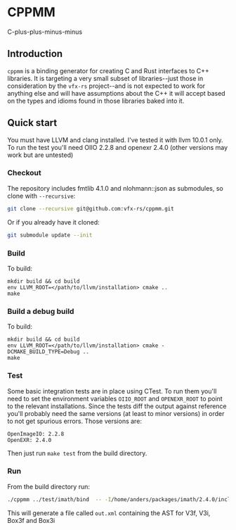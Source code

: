 # CPPMM
C-plus-plus-minus-minus

## Introduction

`cppmm` is a binding generator for creating C and Rust interfaces to C++ libraries. It is targeting a very small subset of libraries--just those in consideration by the `vfx-rs` project--and is not expected to work for anything else and will have assumptions about the C++ it will accept based on the types and idioms found in those libraries baked into it.

## Quick start
You must have LLVM and clang installed. I've tested it with llvm 10.0.1 only. To run the test you'll need OIIO 2.2.8 and openexr 2.4.0 (other versions may work but are untested)

### Checkout
The repository includes fmtlib 4.1.0 and nlohmann::json as submodules, so clone with `--recursive`:
```bash
git clone --recursive git@github.com:vfx-rs/cppmm.git
```
Or if you already have it cloned:
```bash
git submodule update --init
```

### Build
To build:
```
mkdir build && cd build
env LLVM_ROOT=</path/to/llvm/installation> cmake ..
make
```

### Build a debug build
To build:
```
mkdir build && cd build
env LLVM_ROOT=</path/to/llvm/installation> cmake -DCMAKE_BUILD_TYPE=Debug ..
make
```

### Test
Some basic integration tests are in place using CTest. To run them you'll need to set the environment variables `OIIO_ROOT` and `OPENEXR_ROOT` to point to the relevant installations. Since the tests diff the output against reference you'll probably need the same versions (at least to minor versions) in order to not get spurious errors. Those versions are:
```
OpenImageIO: 2.2.8
OpenEXR: 2.4.0
```

Then just run `make test` from the build directory.

### Run

From the build directory run:
```sh
./cppmm ../test/imath/bind  -- -I/home/anders/packages/imath/2.4.0/include 
```
This will generate a file called `out.xml` containing the AST for V3f, V3i, Box3f and Box3i
